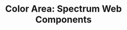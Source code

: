 ---
layout: examples.njk
title: 'Color Area: Spectrum Web Components'
displayName: Color Area
componentName: color-area
componentHeading: sp-color-area
tags:
  - component-examples
---